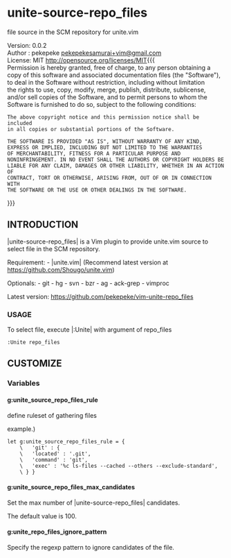 # unite-source-repo_files

file source in the SCM repository for unite.vim

Version: 0.0.2  
Author : pekepeke <pekepekesamurai+vim@gmail.com>  
License: MIT <http://opensource.org/licenses/MIT>{{{  
	Permission is hereby granted, free of charge, to any person obtaining a  
	copy of this software and associated documentation files (the "Software"),  
	to deal in the Software without restriction, including without limitation  
	the rights to use, copy, modify, merge, publish, distribute, sublicense,  
	and/or sell copies of the Software, and to permit persons to whom the  
	Software is furnished to do so, subject to the following conditions:  
	  
	The above copyright notice and this permission notice shall be included  
	in all copies or substantial portions of the Software.  
	  
	THE SOFTWARE IS PROVIDED "AS IS", WITHOUT WARRANTY OF ANY KIND,  
	EXPRESS OR IMPLIED, INCLUDING BUT NOT LIMITED TO THE WARRANTIES  
	OF MERCHANTABILITY, FITNESS FOR A PARTICULAR PURPOSE AND  
	NONINFRINGEMENT. IN NO EVENT SHALL THE AUTHORS OR COPYRIGHT HOLDERS BE  
	LIABLE FOR ANY CLAIM, DAMAGES OR OTHER LIABILITY, WHETHER IN AN ACTION OF  
	CONTRACT, TORT OR OTHERWISE, ARISING FROM, OUT OF OR IN CONNECTION WITH  
	THE SOFTWARE OR THE USE OR OTHER DEALINGS IN THE SOFTWARE.
}}}

## INTRODUCTION

|unite-source-repo_files| is a Vim plugin to provide unite.vim source
to select file in the SCM repository.

Requirement:
	- |unite.vim| (Recommend latest version at https://github.com/Shougo/unite.vim)

Optionals:
	- git
	- hg
	- svn
	- bzr
	- ag
	- ack-grep
	- vimproc

Latest version:
	https://github.com/pekepeke/vim-unite-repo_files

### USAGE

To select file, execute |:Unite| with argument of repo_files

```
:Unite repo_files
```


## CUSTOMIZE
### Variables

#### g:unite_source_repo_files_rule

define ruleset of gathering files

example.)


```
let g:unite_source_repo_files_rule = {
	\   'git' : {
	\   'located' : '.git',
	\   'command' : 'git',
	\   'exec' : '%c ls-files --cached --others --exclude-standard',
	\ } }
```

#### g:unite_source_repo_files_max_candidates

Set the max number of |unite-source-repo_files| candidates.

The default value is 100.

#### g:unite_repo_files_ignore_pattern

Specify the regexp pattern to ignore candidates of the file.

